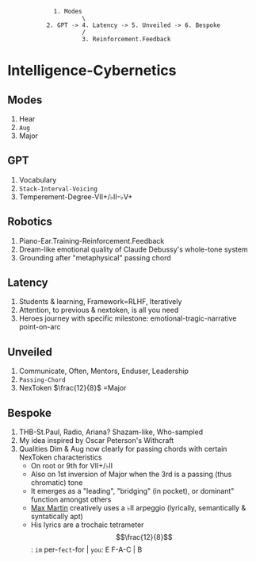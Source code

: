                  1. Modes
                         \
               2. GPT -> 4. Latency -> 5. Unveiled -> 6. Bespoke
                         /
                         3. Reinforcement.Feedback


# Intelligence-Cybernetics

## Modes
1. Hear
2. `Aug`
3. Major
## GPT
1. Vocabulary
2. `Stack-Interval-Voicing`
3. Temperement-Degree-VII+/♭II-♭V+
## Robotics
1. Piano-Ear.Training-Reinforcement.Feedback
2. Dream-like emotional quality of Claude Debussy's whole-tone system
3. Grounding after "metaphysical" passing chord
## Latency
1. Students & learning, Framework=RLHF, Iteratively
2. Attention, to previous & nextoken, is all you need
3. Heroes journey with specific milestone: emotional-tragic-narrative point-on-arc
## Unveiled
1. Communicate, Often, Mentors, Enduser, Leadership
2. `Passing-Chord`
3. NexToken $\frac{12}{8}$ =Major
## Bespoke
1. THB-St.Paul, Radio, Ariana? Shazam-like, Who-sampled
2. My idea inspired by Oscar Peterson's Withcraft
3. Qualities Dim & Aug now clearly for passing chords with certain NexToken characteristics
   - On root or 9th for VII+/♭II
   - Also on 1st inversion of Major when the 3rd is a passing (thus chromatic) tone
   - It emerges as a "leading", "bridging" (in pocket), or dominant" function amongst others
   - [Max Martin](https://www.youtube.com/watch?v=VtQorLzzbQw) creatively uses a ♭II arpeggio (lyrically, semantically & syntatically apt)
   - His lyrics are a trochaic tetrameter $$\frac{12}{8}$$: `im` per-`fect`-for | `you`: E F-A-C | B
